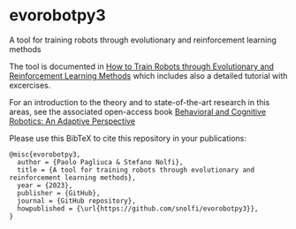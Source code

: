 # evorobotpy3
A tool for training robots through evolutionary and reinforcement learning methods

The tool is documented in [How to Train Robots through Evolutionary and Reinforcement Learning Methods](https://bacrobotics.com/Chapter13.html) which includes also a detailed tutorial with excercises.

For an introduction to the theory and to state-of-the-art research in this areas, see the associated open-access book [Behavioral and Cognitive Robotics: An Adaptive Perspective](https://bacrobotics.com)

Please use this BibTeX to cite this repository in your publications:
```
@misc{evorobotpy3,
  author = {Paolo Pagliuca & Stefano Nolfi},
  title = {A tool for training robots through evolutionary and reinforcement learning methods},
  year = {2023},
  publisher = {GitHub},
  journal = {GitHub repository},
  howpublished = {\url{https://github.com/snolfi/evorobotpy3}},
}
```
